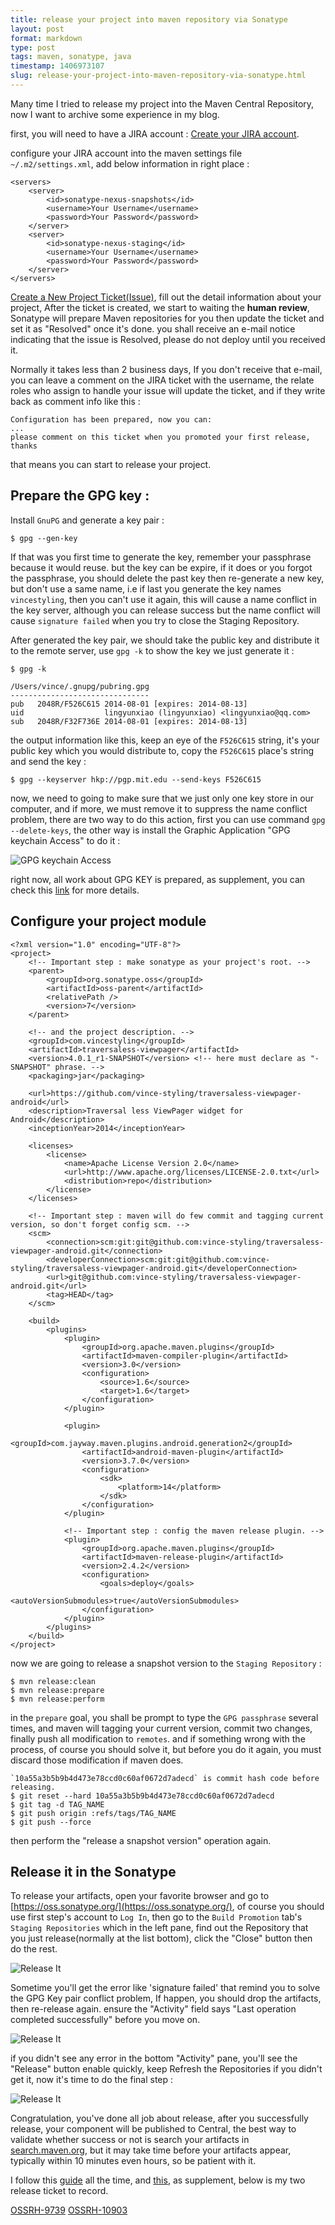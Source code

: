 ```yaml
---
title: release your project into maven repository via Sonatype
layout: post
format: markdown
type: post
tags: maven, sonatype, java
timestamp: 1406973107
slug: release-your-project-into-maven-repository-via-sonatype.html
---
```


Many time I tried to release my project into the Maven Central Repository, now I want to archive some experience in my blog.

first, you will need to have a JIRA account : [Create your JIRA account](https://issues.sonatype.org/secure/Signup!default.jspa).

configure your JIRA account into the maven settings file `~/.m2/settings.xml`, add below information in right place :

    <servers>
        <server>
            <id>sonatype-nexus-snapshots</id>
            <username>Your Username</username>
            <password>Your Password</password>
        </server>
        <server>
            <id>sonatype-nexus-staging</id>
            <username>Your Username</username>
            <password>Your Password</password>
        </server>
    </servers>

[Create a New Project Ticket(Issue)](https://issues.sonatype.org/secure/CreateIssue.jspa?issuetype=21&pid=10134),
fill out the detail information about your project, After the ticket is created, we start to waiting the **human review**,
Sonatype will prepare Maven repositories for you then update the ticket and set it as "Resolved" once it's done.
you shall receive an e-mail notice indicating that the issue is Resolved, please do not deploy until you received it.

Normally it takes less than 2 business days, If you don't receive that e-mail, you can leave a comment on the JIRA ticket with the username,
the relate roles who assign to handle your issue will update the ticket, and if they write back as comment info like this :

    Configuration has been prepared, now you can:
    ...
    please comment on this ticket when you promoted your first release, thanks

that means you can start to release your project.

## Prepare the GPG key :

Install `GnuPG` and generate a key pair :

    $ gpg --gen-key

If that was you first time to generate the key, remember your passphrase because it would reuse. but the key can be expire,
if it does or you forgot the passphrase, you should delete the past key then re-generate a new key, but don't use a same name,
i.e if last you generate the key names `vincestyling`, then you can't use it again, this will cause a name conflict in the key server,
although you can release success but the name conflict will cause `signature failed` when you try to close the Staging Repository.

After generated the key pair, we should take the public key and distribute it to the remote server,
use `gpg -k` to show the key we just generate it :

    $ gpg -k

    /Users/vince/.gnupg/pubring.gpg
    -------------------------------
    pub   2048R/F526C615 2014-08-01 [expires: 2014-08-13]
    uid                  lingyunxiao (lingyunxiao) <lingyunxiao@qq.com>
    sub   2048R/F32F736E 2014-08-01 [expires: 2014-08-13]

the output information like this, keep an eye of the `F526C615` string,
it's your public key which you would distribute to,
copy the `F526C615` place's string and send the key :

    $ gpg --keyserver hkp://pgp.mit.edu --send-keys F526C615

now, we need to going to make sure that we just only one key store in our computer, and if more,
we must remove it to suppress the name conflict problem, there are two way to do this action,
first you can use command `gpg --delete-keys`, the other way is install the Graphic Application "GPG keychain Access" to do it :

![GPG keychain Access](/images/release_to_maven_keychain.png "GPG keychain Access")

right now, all work about GPG KEY is prepared, as supplement, you can check this
[link](http://blog.sonatype.com/2010/01/how-to-generate-pgp-signatures-with-maven) for more details.

## Configure your project module

    <?xml version="1.0" encoding="UTF-8"?>
    <project>
        <!-- Important step : make sonatype as your project's root. -->
        <parent>
            <groupId>org.sonatype.oss</groupId>
            <artifactId>oss-parent</artifactId>
            <relativePath />
            <version>7</version>
        </parent>

        <!-- and the project description. -->
        <groupId>com.vincestyling</groupId>
        <artifactId>traversaless-viewpager</artifactId>
        <version>4.0.1_r1-SNAPSHOT</version> <!-- here must declare as "-SNAPSHOT" phrase. -->
        <packaging>jar</packaging>

        <url>https://github.com/vince-styling/traversaless-viewpager-android</url>
        <description>Traversal less ViewPager widget for Android</description>
        <inceptionYear>2014</inceptionYear>

        <licenses>
            <license>
                <name>Apache License Version 2.0</name>
                <url>http://www.apache.org/licenses/LICENSE-2.0.txt</url>
                <distribution>repo</distribution>
            </license>
        </licenses>

        <!-- Important step : maven will do few commit and tagging current version, so don't forget config scm. -->
        <scm>
            <connection>scm:git:git@github.com:vince-styling/traversaless-viewpager-android.git</connection>
            <developerConnection>scm:git:git@github.com:vince-styling/traversaless-viewpager-android.git</developerConnection>
            <url>git@github.com:vince-styling/traversaless-viewpager-android.git</url>
            <tag>HEAD</tag>
        </scm>

        <build>
            <plugins>
                <plugin>
                    <groupId>org.apache.maven.plugins</groupId>
                    <artifactId>maven-compiler-plugin</artifactId>
                    <version>3.0</version>
                    <configuration>
                        <source>1.6</source>
                        <target>1.6</target>
                    </configuration>
                </plugin>

                <plugin>
                    <groupId>com.jayway.maven.plugins.android.generation2</groupId>
                    <artifactId>android-maven-plugin</artifactId>
                    <version>3.7.0</version>
                    <configuration>
                        <sdk>
                            <platform>14</platform>
                        </sdk>
                    </configuration>
                </plugin>

                <!-- Important step : config the maven release plugin. -->
                <plugin>
                    <groupId>org.apache.maven.plugins</groupId>
                    <artifactId>maven-release-plugin</artifactId>
                    <version>2.4.2</version>
                    <configuration>
                        <goals>deploy</goals>
                        <autoVersionSubmodules>true</autoVersionSubmodules>
                    </configuration>
                </plugin>
            </plugins>
        </build>
    </project>

now we are going to release a snapshot version to the `Staging Repository` :

    $ mvn release:clean
    $ mvn release:prepare
    $ mvn release:perform

in the `prepare` goal, you shall be prompt to type the `GPG passphrase` several times, and maven will tagging your current version,
commit two changes, finally push all modification to `remotes`. and if something wrong with the process, of course you should solve it,
but before you do it again, you must discard those modification if maven does.

    `10a55a3b5b9b4d473e78ccd0c60af0672d7adecd` is commit hash code before releasing.
    $ git reset --hard 10a55a3b5b9b4d473e78ccd0c60af0672d7adecd
    $ git tag -d TAG_NAME
    $ git push origin :refs/tags/TAG_NAME
    $ git push --force

then perform the "release a snapshot version" operation again.

## Release it in the Sonatype

To release your artifacts, open your favorite browser and go to [https://oss.sonatype.org/](https://oss.sonatype.org/),
of course you should use first step's account to `Log In`, then go to the `Build Promotion` tab's `Staging Repositories`
which in the left pane, find out the Repository that you just release(normally at the list bottom),
click the "Close" button then do the rest.

![Release It](/images/release_to_maven_release_it.png "Release It")

Sometime you'll get the error like 'signature failed' that remind you to solve the GPG Key pair conflict problem,
If happen, you should drop the artifacts, then re-release again.
ensure the "Activity" field says "Last operation completed successfully" before you move on.

![Release It](/images/release_to_maven_release_it_errors.png "Release It")

if you didn't see any error in the bottom "Activity" pane, you'll see the "Release" button enable quickly,
keep Refresh the Repositories if you didn't get it, now it's time to do the final step :

![Release It](/images/release_to_maven_release_it_final.png "Release It")

Congratulation, you've done all job about release, after you successfully release, your component will be published to Central,
the best way to validate whether success or not is search your artifacts in [search.maven.org](search.maven.org),
but it may take time before your artifacts appear, typically within 10 minutes even hours, so be patient with it.

I follow this [guide](http://central.sonatype.org/pages/ossrh-guide.html) all the time,
and [this](https://docs.sonatype.org/pages/diffpages.action?pageId=6619209&originalId=13598740),
as supplement, below is my two release ticket to record.

[OSSRH-9739](https://issues.sonatype.org/browse/OSSRH-9739)
[OSSRH-10903](https://issues.sonatype.org/browse/OSSRH-10903)
